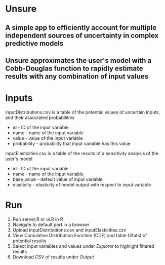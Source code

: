 # Unsure
## A simple app to efficiently account for multiple independent sources of uncertainty in complex predictive models
## Unsure approximates the user's model with a Cobb-Douglas function to rapidly estimate results with any combination of input values

# Inputs

inputDistributions.csv is a table of the potential values of uncertain inputs, and their associated probabilities

* id - ID of the input variable
* name - name of the input variable
* value - value of the input variable
* probability - probability that input variable has this value

inputElasticities.csv is a table of the results of a sensitivity analysis of the user's model

* id - ID of the input variable
* name - name of the input variable
* base_value - default value of input variable
* elasticity - elasticity of model output with respect to input variable

# Run

1. Run server.R or ui.R in R
2. Navigate to default port in a browser
3. Upload inputDistributions.csv and inputElasticities.csv
4. View Cumulative Distribution Function (CDF) and table (Stats) of potential results
5. Select input variables and values under *Explorer* to highlight filtered results
6. Download CSV of results under *Output*
